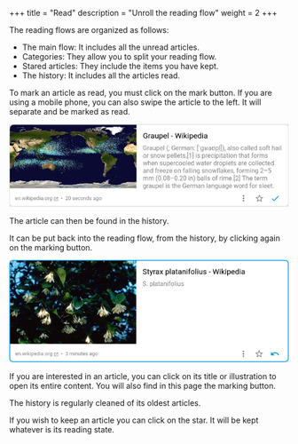 +++
title = "Read"
description = "Unroll the reading flow"
weight = 2
+++

The reading flows are organized as follows:

- The main flow: It includes all the unread articles.
- Categories: They allow you to split your reading flow.
- Stared articles: They include the items you have kept.
- The history: It includes all the articles read.

To mark an article as read, you must click on the mark button.
If you are using a mobile phone, you can also swipe the article to the left.
It will separate and be marked as read.

![](images/mark-as-read.png)

The article can then be found in the history.

It can be put back into the reading flow, from the history, by clicking again on the marking button.

![](images/mark-as-unread.png)

If you are interested in an article, you can click on its title or illustration to open its entire content.
You will also find in this page the marking button.

The history is regularly cleaned of its oldest articles.

If you wish to keep an article you can click on the star.
It will be kept whatever is its reading state.
